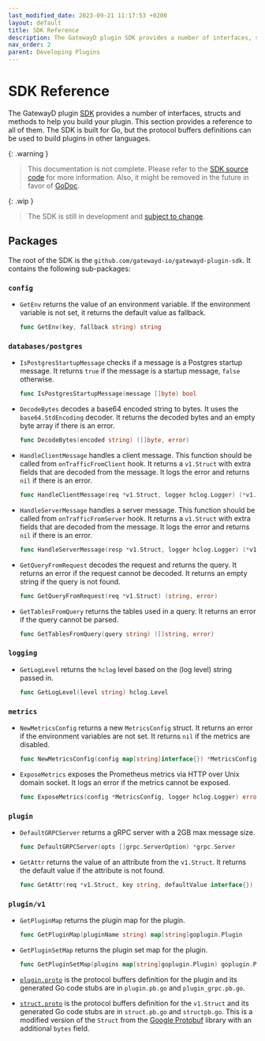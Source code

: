 ```yaml
---
last_modified_date: 2023-09-21 11:17:53 +0200
layout: default
title: SDK Reference
description: The GatewayD plugin SDK provides a number of interfaces, structs and methods to help you build your plugin.
nav_order: 2
parent: Developing Plugins
---
```


# SDK Reference

The GatewayD plugin [SDK](https://github.com/gatewayd-io/gatewayd-plugin-sdk) provides a number of interfaces, structs and methods to help you build your plugin. This section provides a reference to all of them. The SDK is built for Go, but the protocol buffers definitions can be used to build plugins in other languages.

{: .warning }
> This documentation is not complete. Please refer to the [SDK source code](https://github.com/gatewayd-io/gatewayd-plugin-sdk) for more information. Also, it might be removed in the future in favor of [GoDoc](https://pkg.go.dev/github.com/gatewayd-io/gatewayd-plugin-sdk).

{: .wip }
> The SDK is still in development and [subject to change](https://github.com/gatewayd-io/gatewayd-plugin-sdk/issues).

## Packages

The root of the SDK is the `github.com/gatewayd-io/gatewayd-plugin-sdk`. It contains the following sub-packages:

### `config`

- `GetEnv` returns the value of an environment variable. If the environment variable is not set, it returns the default value as fallback.

    ```go
    func GetEnv(key, fallback string) string
    ```

### `databases/postgres`

- `IsPostgresStartupMessage` checks if a message is a Postgres startup message. It returns `true` if the message is a startup message, `false` otherwise.

    ```go
    func IsPostgresStartupMessage(message []byte) bool
    ```

- `DecodeBytes` decodes a base64 encoded string to bytes. It uses the `base64.StdEncoding` decoder. It returns the decoded bytes and an empty byte array if there is an error.

    ```go
    func DecodeBytes(encoded string) ([]byte, error)
    ```

- `HandleClientMessage` handles a client message. This function should be called from `onTrafficFromClient` hook. It returns a `v1.Struct` with extra fields that are decoded from the message. It logs the error and returns `nil` if there is an error.

    ```go
    func HandleClientMessage(req *v1.Struct, logger hclog.Logger) (*v1.Struct, error)
    ```

- `HandleServerMessage` handles a server message. This function should be called from `onTrafficFromServer` hook. It returns a `v1.Struct` with extra fields that are decoded from the message. It logs the error and returns `nil` if there is an error.

    ```go
    func HandleServerMessage(resp *v1.Struct, logger hclog.Logger) (*v1.Struct, error)
    ```

- `GetQueryFromRequest` decodes the request and returns the query. It returns an error if the request cannot be decoded. It returns an empty string if the query is not found.

    ```go
    func GetQueryFromRequest(req *v1.Struct) (string, error)
    ```

- `GetTablesFromQuery` returns the tables used in a query. It returns an error if the query cannot be parsed.

    ```go
    func GetTablesFromQuery(query string) ([]string, error)
    ```

### `logging`

- `GetLogLevel` returns the `hclog` level based on the (log level) string passed in.

    ```go
    func GetLogLevel(level string) hclog.Level
    ```

### `metrics`

- `NewMetricsConfig` returns a new `MetricsConfig` struct. It returns an error if the environment variables are not set. It returns `nil` if the metrics are disabled.

    ```go
    func NewMetricsConfig(config map[string]interface{}) *MetricsConfig
    ```

- `ExposeMetrics` exposes the Prometheus metrics via HTTP over Unix domain socket. It logs an error if the metrics cannot be exposed.

    ```go
    func ExposeMetrics(config *MetricsConfig, logger hclog.Logger) error
    ```

### `plugin`

- `DefaultGRPCServer` returns a gRPC server with a 2GB max message size.

    ```go
    func DefaultGRPCServer(opts []grpc.ServerOption) *grpc.Server
    ```

- `GetAttr` returns the value of an attribute from the `v1.Struct`. It returns the default value if the attribute is not found.

    ```go
    func GetAttr(req *v1.Struct, key string, defaultValue interface{}) interface{}
    ```

### `plugin/v1`

- `GetPluginMap` returns the plugin map for the plugin.

    ```go
    func GetPluginMap(pluginName string) map[string]goplugin.Plugin
    ```

- `GetPluginSetMap` returns the plugin set map for the plugin.

    ```go
    func GetPluginSetMap(plugins map[string]goplugin.Plugin) goplugin.PluginSet
    ```

- [`plugin.proto`](https://github.com/gatewayd-io/gatewayd-plugin-sdk/blob/main/plugin/v1/plugin.proto) is the protocol buffers definition for the plugin and its generated Go code stubs are in `plugin.pb.go` and `plugin_grpc.pb.go`.
- [`struct.proto`](https://github.com/gatewayd-io/gatewayd-plugin-sdk/blob/main/plugin/v1/struct.proto) is the protocol buffers definition for the `v1.Struct` and its generated Go code stubs are in `struct.pb.go` and `structpb.go`. This is a modified version of the `Struct` from the [Google Protobuf](https://github.com/protocolbuffers/protobuf/blob/main/src/google/protobuf/struct.proto) library with an additional `bytes` field.
